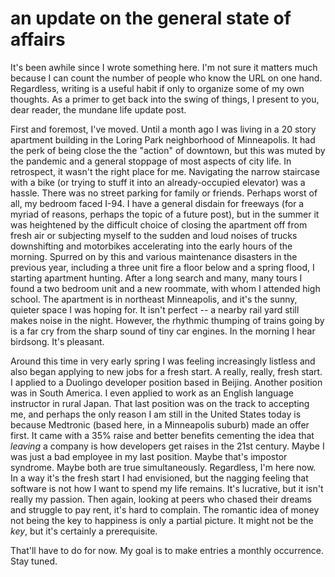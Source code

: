 # an update on the general state of affairs
It's been awhile since I wrote something here. I'm not sure it matters much because I can count the number of people who know the URL on one hand. Regardless, writing is a useful habit if only to organize some of my own thoughts. As a primer to get back into the swing of things, I present to you, dear reader, the mundane life update post.

First and foremost, I've moved. Until a month ago I was living in a 20 story apartment building in the Loring Park neighborhood of Minneapolis. It had the perk of being close the the "action" of downtown, but this was muted by the pandemic and a general stoppage of most aspects of city life. In retrospect, it wasn't the right place for me. Navigating the narrow staircase with a bike (or trying to stuff it into an already-occupied elevator) was a hassle. There was no street parking for family or friends. Perhaps worst of all, my bedroom faced I-94. I have a general disdain for freeways (for a myriad of reasons, perhaps the topic of a future post), but in the summer it was heightened by the difficult choice of closing the apartment off from fresh air or subjecting myself to the sudden and loud noises of trucks downshifting and motorbikes accelerating into the early hours of the morning. Spurred on by this and various maintenance disasters in the previous year, including a three unit fire a floor below and a spring flood, I starting apartment hunting. After a long search and many, many tours I found a two bedroom unit and a new roommate, with whom I attended high school. The apartment is in northeast Minneapolis, and it's the sunny, quieter space I was hoping for. It isn't perfect -- a nearby rail yard still makes noise in the night. However, the rhythmic thumping of trains going by is a far cry from the sharp sound of tiny car engines. In the morning I hear birdsong. It's pleasant.

Around this time in very early spring I was feeling increasingly listless and also began applying to new jobs for a fresh start. A really, really, fresh start. I applied to a Duolingo developer position based in Beijing. Another position was in South America. I even applied to work as an English language instructor in rural Japan. That last position was on the track to accepting me, and perhaps the only reason I am still in the United States today is because Medtronic (based here, in a Minneapolis suburb) made an offer first. It came with a 35% raise and better benefits cementing the idea that _leaving_ a company is how developers get raises in the 21st century. Maybe I was just a bad employee in my last position. Maybe that's impostor syndrome. Maybe both are true simultaneously. Regardless, I'm here now. In a way it's the fresh start I had envisioned, but the nagging feeling that software is not how I want to spend my life remains. It's lucrative, but it isn't really my passion. Then again, looking at peers who chased their dreams and struggle to pay rent, it's hard to complain. The romantic idea of money not being the key to happiness is only a partial picture. It might not be the _key_, but it's certainly a prerequisite.

That'll have to do for now. My goal is to make entries a monthly occurrence. Stay tuned.
